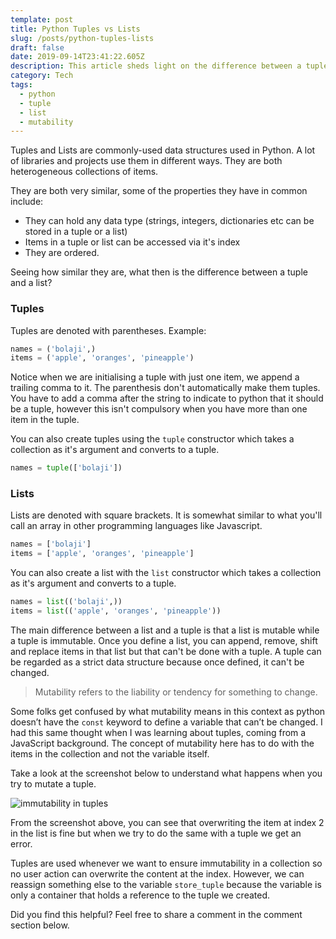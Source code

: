 ```yaml
---
template: post
title: Python Tuples vs Lists
slug: /posts/python-tuples-lists
draft: false
date: 2019-09-14T23:41:22.605Z
description: This article sheds light on the difference between a tuple and a list.
category: Tech
tags:
  - python
  - tuple
  - list
  - mutability
---
```

Tuples and Lists are commonly-used data structures used in Python. A lot of libraries and projects use them in different ways. They are both heterogeneous collections of items.

They are both very similar, some of the properties they have in common include:

* They can hold any data type (strings, integers, dictionaries etc can be stored in a tuple or a list)
* Items in a tuple or list can be accessed via it's index
* They are ordered. 


Seeing how similar they are, what then is the difference between a tuple and a list?

### Tuples

Tuples are denoted with parentheses. Example:

```python
names = ('bolaji',)
items = ('apple', 'oranges', 'pineapple')
```

Notice when we are initialising a tuple with just one item, we append a trailing comma to it. The parenthesis don't automatically make them tuples. You have to add a comma after the string to indicate to python that it should be a tuple, however this isn't compulsory when you have more than one item in the tuple.

You can also create tuples using the `tuple` constructor which takes a collection as it's argument and converts to a tuple.

```python
names = tuple(['bolaji'])
```

### Lists
Lists are denoted with square brackets. It is somewhat similar to what you'll call an array in other programming languages like Javascript.

```python
names = ['bolaji']
items = ['apple', 'oranges', 'pineapple']
```

You can also create a list with the `list` constructor which takes a collection as it's argument and converts to a tuple.

```python
names = list(('bolaji',))
items = list(('apple', 'oranges', 'pineapple'))
```

The main difference between a list and a tuple is that a list is mutable while a tuple is immutable. Once you define a list, you can append, remove, shift and replace items in that list but that can't be done with a tuple. A tuple can be regarded as a strict data structure because once defined, it can't be changed.

> Mutability refers to the liability or tendency for something to change.

Some folks get confused by what mutability means in this context as python doesn’t have the `const` keyword to define a variable that can’t be changed. I had this same thought when I was learning about tuples, coming from a JavaScript background. The concept of mutability here has to do with the items in the collection and not the variable itself.

Take a look at the screenshot below to understand what happens when you try to mutate a tuple.

![immutability in tuples](/media/screenshot-2019-09-07-at-1.16.23-am.png)

From the screenshot above, you can see that overwriting the item at index 2 in the list is fine but when we try to do the same with a tuple we get an error. 

Tuples are used whenever we want to ensure immutability in a collection so no user action can overwrite the content at the index. However, we can reassign something else to the variable `store_tuple` because the variable is only a container that holds a reference to the tuple we created.

Did you find this helpful? Feel free to share a comment in the comment section below.
